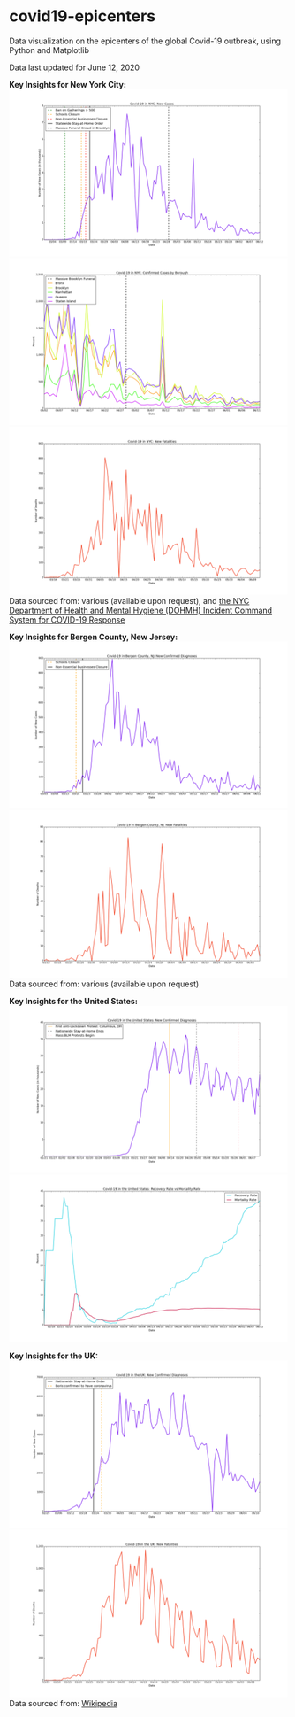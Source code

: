 # covid19-epicenters
Data visualization on the epicenters of the global Covid-19 outbreak, using Python and Matplotlib

Data last updated for June 12, 2020

**Key Insights for New York City:**
![NYC New Cases Each Day](./nyc/n-nc.png)
![NYC New Cases Each Day by Borough](./nyc/n-nbb.png)
![NYC New Deaths Each Day](./nyc/n-nd.png)
Data sourced from: various (available upon request), and [the NYC Department of Health and Mental Hygiene (DOHMH) Incident Command System for COVID-19 Response](https://github.com/nychealth/coronavirus-data)

**Key Insights for Bergen County, New Jersey:**
![Bergen County New Cases Each Day](./bergen-county/b-nc.png)
![Bergen County New Deaths Each Day](./bergen-county/b-nd.png)
Data sourced from: various (available upon request)

**Key Insights for the United States:**
![USA New Cases](./usa/us-nc.png)
![USA Recovery Rate vs Mortality Rate](./usa/us-r.png)

**Key Insights for the UK:**
![UK New Cases](./uk/uk-nc.png)
![UK New Deaths](./uk/uk-nd.png)
Data sourced from: [Wikipedia](https://en.wikipedia.org/wiki/Timeline_of_the_2020_coronavirus_pandemic_in_the_United_Kingdom)
